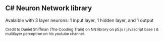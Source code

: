 ## C# Neuron Network library 
 
Avalaible with 3 layer neurons: 1 input layer, 1 hidden layer, and 1 output

<small> Credit to Daniel Shiffman (The Cooding Train) on NN library on p5.js ( javascript base ) & multilayer perceptron on his youtube channel. </small>